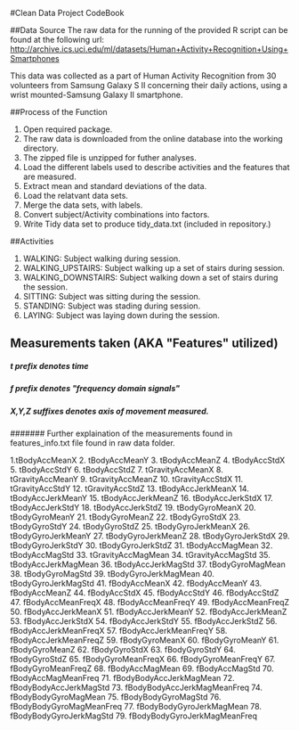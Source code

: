 #Clean Data Project CodeBook

##Data Source
The raw data for the running of the provided R script can be found at the following url: http://archive.ics.uci.edu/ml/datasets/Human+Activity+Recognition+Using+Smartphones

This data was collected as a part of Human Activity Recognition from 30 volunteers from Samsung Galaxy S II concerning their daily actions, using a wrist mounted-Samsung Galaxy II smartphone.

##Process of the Function

1. Open required package.
2. The raw data is downloaded from the online database into the working directory.
3. The zipped file is unzipped for futher analyses.
4. Load the different labels used to describe activities and the features that are measured.
5. Extract mean and standard deviations of the data.
6. Load the relatvant data sets.
7. Merge the data sets, with labels.
8. Convert subject/Activity combinations into factors.
9. Write Tidy data set to produce tidy_data.txt (included in repository.)

##Activities
1. WALKING: Subject walking during session.
2. WALKING_UPSTAIRS: Subject walking up a set of stairs during session.
3. WALKING_DOWNSTAIRS: Subject walking down a set of stairs during the session.
4. SITTING: Subject was sitting during the session.
5. STANDING: Subject was stading during session.
6. LAYING: Subject was laying down during the session.

## Measurements taken (AKA "Features" utilized)
##### t prefix denotes time
##### f prefix denotes "frequency domain signals"
##### X,Y,Z suffixes denotes axis of movement measured. 
####### Further explaination of the measurements found in features_info.txt file found in raw data folder.


1.tBodyAccMeanX
2. tBodyAccMeanY 
3. tBodyAccMeanZ
4. tBodyAccStdX
5. tBodyAccStdY
6. tBodyAccStdZ
7. tGravityAccMeanX
8. tGravityAccMeanY
9. tGravityAccMeanZ
10. tGravityAccStdX
11. tGravityAccStdY
12. tGravityAccStdZ
13. tBodyAccJerkMeanX
14. tBodyAccJerkMeanY
15. tBodyAccJerkMeanZ
16. tBodyAccJerkStdX
17. tBodyAccJerkStdY
18. tBodyAccJerkStdZ
19. tBodyGyroMeanX
20. tBodyGyroMeanY
21. tBodyGyroMeanZ
22. tBodyGyroStdX
23. tBodyGyroStdY
24. tBodyGyroStdZ
25. tBodyGyroJerkMeanX
26. tBodyGyroJerkMeanY
27. tBodyGyroJerkMeanZ
28. tBodyGyroJerkStdX
29. tBodyGyroJerkStdY
30. tBodyGyroJerkStdZ
31. tBodyAccMagMean
32. tBodyAccMagStd
33. tGravityAccMagMean
34. tGravityAccMagStd
35. tBodyAccJerkMagMean
36. tBodyAccJerkMagStd
37. tBodyGyroMagMean
38. tBodyGyroMagStd
39. tBodyGyroJerkMagMean
40. tBodyGyroJerkMagStd
41. fBodyAccMeanX
42. fBodyAccMeanY
43. fBodyAccMeanZ
44. fBodyAccStdX
45. fBodyAccStdY
46. fBodyAccStdZ
47. fBodyAccMeanFreqX
48. fBodyAccMeanFreqY
49. fBodyAccMeanFreqZ
50. fBodyAccJerkMeanX
51. fBodyAccJerkMeanY
52. fBodyAccJerkMeanZ
53. fBodyAccJerkStdX
54. fBodyAccJerkStdY
55. fBodyAccJerkStdZ
56. fBodyAccJerkMeanFreqX
57. fBodyAccJerkMeanFreqY
58. fBodyAccJerkMeanFreqZ
59. fBodyGyroMeanX
60. fBodyGyroMeanY
61. fBodyGyroMeanZ
62. fBodyGyroStdX
63. fBodyGyroStdY
64. fBodyGyroStdZ
65. fBodyGyroMeanFreqX
66. fBodyGyroMeanFreqY
67. fBodyGyroMeanFreqZ
68. fBodyAccMagMean
69. fBodyAccMagStd
70. fBodyAccMagMeanFreq
71. fBodyBodyAccJerkMagMean
72. fBodyBodyAccJerkMagStd
73. fBodyBodyAccJerkMagMeanFreq
74. fBodyBodyGyroMagMean
75. fBodyBodyGyroMagStd
76. fBodyBodyGyroMagMeanFreq
77. fBodyBodyGyroJerkMagMean
78. fBodyBodyGyroJerkMagStd
79. fBodyBodyGyroJerkMagMeanFreq
